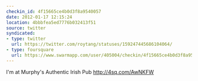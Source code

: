 ```yaml
---
checkin_id: 4f15665ce4b0d3f8a9540057
date: 2012-01-17 12:15:24
location: 4bbbfea5ed7776b032413f51
source: twitter
syndicated:
- type: twitter
  url: https://twitter.com/roytang/statuses/159247445686104064/
- type: foursquare
  url: https://www.swarmapp.com/user/405004/checkin/4f15665ce4b0d3f8a9540057?s=YHsGVEMlXVQ5V3zkuLCq6QF6u24&ref=tw
---
```


I'm at Murphy's Authentic Irish Pub http://4sq.com/AwNKFW